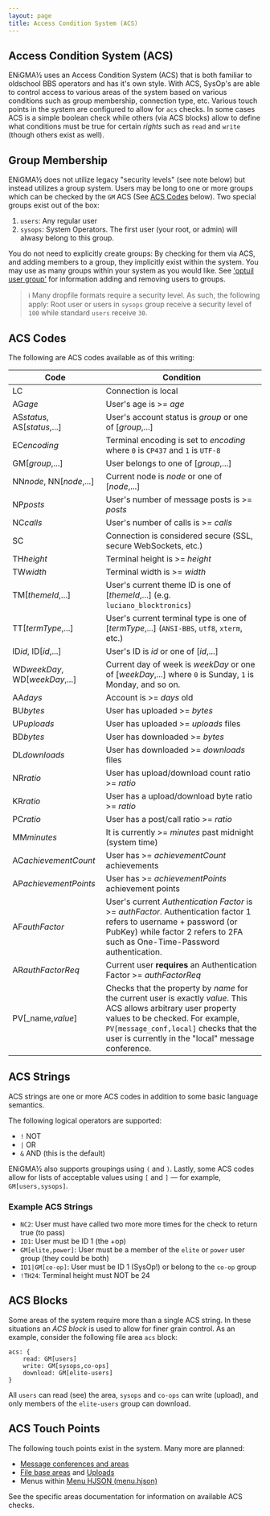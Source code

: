 ```yaml
---
layout: page
title: Access Condition System (ACS)
---
```


## Access Condition System (ACS)
ENiGMA½ uses an Access Condition System (ACS) that is both familiar to oldschool BBS operators and has it's own style. With ACS, SysOp's are able to control access to various areas of the system based on various conditions such as group membership, connection type, etc. Various touch points in the system are configured to allow for `acs` checks. In some cases ACS is a simple boolean check while others (via ACS blocks) allow to define what conditions must be true for certain _rights_ such as `read` and `write` (though others exist as well).

## Group Membership
ENiGMA½ does not utilize legacy "security levels" (see note below) but instead utilizes a group system. Users may be long to one or more groups which can be checked by the `GM` ACS (See [ACS Codes](#acs-codes) below). Two special groups exist out of the box:
1. `users`: Any regular user
2. `sysops`: System Operators. The first user (your root, or admin) will alwasy belong to this group.

You do not need to explicitly create groups: By checking for them via ACS, and adding members to a group, they implicitly exist within the system. You may use as many groups within your system as you would like. See ['optuil user group'](../admin/oputil.md#user) for information adding and removing users to groups.

> :information_source: Many dropfile formats require a security level. As such, the following apply: Root user or users in `sysops` group receive a security level of `100` while standard `users` receive `30`.


## ACS Codes
The following are ACS codes available as of this writing:

| Code | Condition |
|------|-------------|
| LC | Connection is local |
| AG<i>age</i> | User's age is >= _age_ |
| AS<i>status</i>, AS[_status_,...] | User's account status is _group_ or one of [_group_,...] |
| EC<i>encoding</i> | Terminal encoding is set to _encoding_ where `0` is `CP437` and `1` is `UTF-8` |
| GM[_group_,...] | User belongs to one of [_group_,...] |
| NN<i>node</i>, NN[_node_,...] | Current node is _node_ or one of [_node_,...] |
| NP<i>posts</i> | User's number of message posts is >= _posts_ |
| NC<i>calls</i> | User's number of calls is >= _calls_ |
| SC | Connection is considered secure (SSL, secure WebSockets, etc.) |
| TH<i>height</i> | Terminal height is >= _height_ |
| TW<i>width</i> | Terminal width is >= _width_ |
| TM[_themeId_,...] | User's current theme ID is one of [_themeId_,...] (e.g. `luciano_blocktronics`) |
| TT[_termType_,...] | User's current terminal type is one of [_termType_,...] (`ANSI-BBS`, `utf8`, `xterm`, etc.) |
| ID<i>id</i>, ID[_id_,...] | User's ID is _id_ or one of [_id_,...] |
| WD<i>weekDay</i>, WD[_weekDay_,...] | Current day of week is _weekDay_ or one of [_weekDay_,...] where `0` is Sunday, `1` is Monday, and so on. |
| AA<i>days</i> | Account is >= _days_ old |
| BU<i>bytes</i> | User has uploaded >= _bytes_ |
| UP<i>uploads</i> | User has uploaded >= _uploads_ files |
| BD<i>bytes</i> | User has downloaded >= _bytes_ |
| DL<i>downloads</i> | User has downloaded >= _downloads_ files |
| NR<i>ratio</i> | User has upload/download count ratio >= _ratio_ |
| KR<i>ratio</i> | User has a upload/download byte ratio >= _ratio_ |
| PC<i>ratio</i> | User has a post/call ratio >= _ratio_ |
| MM<i>minutes</i> | It is currently >= _minutes_ past midnight (system time) |
| AC<i>achievementCount</i> | User has >= _achievementCount_ achievements |
| AP<i>achievementPoints</i> | User has >= _achievementPoints_ achievement points |
| AF<i>authFactor</i> | User's current *Authentication Factor* is >= _authFactor_. Authentication factor 1 refers to username + password (or PubKey) while factor 2 refers to 2FA such as One-Time-Password authentication. |
| AR<i>authFactorReq</i> | Current user **requires** an Authentication Factor >= _authFactorReq_ |
| PV[_name,_value_] | Checks that the property by _name_ for the current user is exactly _value_. This ACS allows arbitrary user property values to be checked. For example, `PV[message_conf,local]` checks that the user is currently in the "local" message conference.

## ACS Strings
ACS strings are one or more ACS codes in addition to some basic language semantics.

The following logical operators are supported:
* `!` NOT
* `|` OR
* `&` AND (this is the default)

ENiGMA½ also supports groupings using `(` and `)`. Lastly, some ACS codes allow for lists of acceptable values using `[` and `]` — for example, `GM[users,sysops]`.

### Example ACS Strings
* `NC2`: User must have called two more more times for the check to return true (to pass)
* `ID1`: User must be ID 1 (the +op)
* `GM[elite,power]`: User must be a member of the `elite` or `power` user group (they could be both)
* `ID1|GM[co-op]`: User must be ID 1 (SysOp!) or belong to the `co-op` group
* `!TH24`: Terminal height must NOT be 24

## ACS Blocks
Some areas of the system require more than a single ACS string. In these situations an *ACS block* is used to allow for finer grain control. As an example, consider the following file area `acs` block:
```hjson
acs: {
    read: GM[users]
    write: GM[sysops,co-ops]
    download: GM[elite-users]
}
```

All `users` can read (see) the area, `sysops` and `co-ops` can write (upload), and only members of the `elite-users` group can download.

## ACS Touch Points
The following touch points exist in the system. Many more are planned:

* [Message conferences and areas](../messageareas/configuring-a-message-area.md)
* [File base areas](../filebase/first-file-area.md) and [Uploads](../filebase/uploads.md)
* Menus within [Menu HJSON (menu.hjson)](menu-hjson.md)

See the specific areas documentation for information on available ACS checks.
